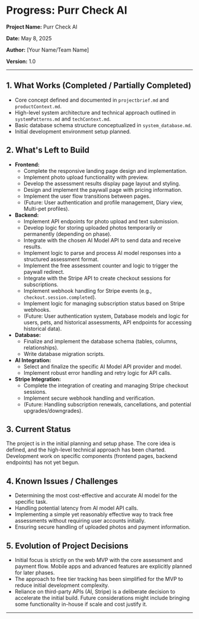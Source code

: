 # Progress: Purr Check AI

**Project Name:** Purr Check AI

**Date:** May 8, 2025

**Author:** [Your Name/Team Name]

**Version:** 1.0

---

## 1. What Works (Completed / Partially Completed)

* Core concept defined and documented in `projectbrief.md` and `productContext.md`.
* High-level system architecture and technical approach outlined in `systemPatterns.md` and `techContext.md`.
* Basic database schema structure conceptualized in `system_database.md`.
* Initial development environment setup planned.

## 2. What's Left to Build

* **Frontend:**
    * Complete the responsive landing page design and implementation.
    * Implement photo upload functionality with preview.
    * Develop the assessment results display page layout and styling.
    * Design and implement the paywall page with pricing information.
    * Implement the user flow transitions between pages.
    * (Future: User authentication and profile management, Diary view, Multi-pet profiles).
* **Backend:**
    * Implement API endpoints for photo upload and text submission.
    * Develop logic for storing uploaded photos temporarily or permanently (depending on phase).
    * Integrate with the chosen AI Model API to send data and receive results.
    * Implement logic to parse and process AI model responses into a structured assessment format.
    * Implement the free assessment counter and logic to trigger the paywall redirect.
    * Integrate with the Stripe API to create checkout sessions for subscriptions.
    * Implement webhook handling for Stripe events (e.g., `checkout.session.completed`).
    * Implement logic for managing subscription status based on Stripe webhooks.
    * (Future: User authentication system, Database models and logic for users, pets, and historical assessments, API endpoints for accessing historical data).
* **Database:**
    * Finalize and implement the database schema (tables, columns, relationships).
    * Write database migration scripts.
* **AI Integration:**
    * Select and finalize the specific AI Model API provider and model.
    * Implement robust error handling and retry logic for API calls.
* **Stripe Integration:**
    * Complete the integration of creating and managing Stripe checkout sessions.
    * Implement secure webhook handling and verification.
    * (Future: Handling subscription renewals, cancellations, and potential upgrades/downgrades).

## 3. Current Status

The project is in the initial planning and setup phase. The core idea is defined, and the high-level technical approach has been charted. Development work on specific components (frontend pages, backend endpoints) has not yet begun.

## 4. Known Issues / Challenges

* Determining the most cost-effective and accurate AI model for the specific task.
* Handling potential latency from AI model API calls.
* Implementing a simple yet reasonably effective way to track free assessments without requiring user accounts initially.
* Ensuring secure handling of uploaded photos and payment information.

## 5. Evolution of Project Decisions

* Initial focus is strictly on the web MVP with the core assessment and payment flow. Mobile apps and advanced features are explicitly planned for later phases.
* The approach to free tier tracking has been simplified for the MVP to reduce initial development complexity.
* Reliance on third-party APIs (AI, Stripe) is a deliberate decision to accelerate the initial build. Future considerations might include bringing some functionality in-house if scale and cost justify it.

---